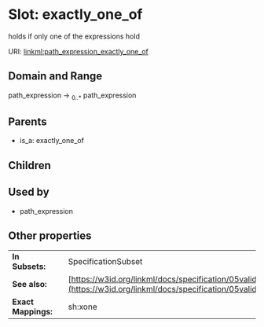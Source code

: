 
# Slot: exactly_one_of


holds if only one of the expressions hold

URI: [linkml:path_expression_exactly_one_of](https://w3id.org/linkml/path_expression_exactly_one_of)


## Domain and Range

path_expression &#8594;  <sub>0..\*</sub> path_expression

## Parents

 *  is_a: exactly_one_of

## Children


## Used by

 * path_expression

## Other properties

|  |  |  |
| --- | --- | --- |
| **In Subsets:** | | SpecificationSubset |
| **See also:** | | [https://w3id.org/linkml/docs/specification/05validation/#rules](https://w3id.org/linkml/docs/specification/05validation/#rules) |
| **Exact Mappings:** | | sh:xone |

